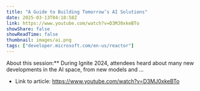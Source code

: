 ```yaml
---
title: "A Guide to Building Tomorrow’s AI Solutions"
date: 2025-03-13T04:18:58Z
link: https://www.youtube.com/watch?v=D3MJ0xkeBTo
showShare: false
showReadTime: false
thumbnail: images/ai.png
tags: ["developer.microsoft.com/en-us/reactor"]
---
```

About this session:** During Ignite 2024, attendees heard about many new developments in the AI space, from new models and ...

- Link to article: https://www.youtube.com/watch?v=D3MJ0xkeBTo